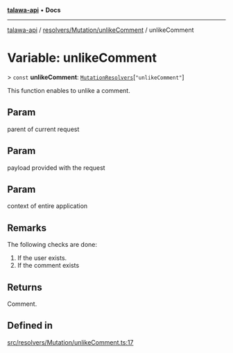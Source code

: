 [**talawa-api**](../../../../README.md) • **Docs**

***

[talawa-api](../../../../modules.md) / [resolvers/Mutation/unlikeComment](../README.md) / unlikeComment

# Variable: unlikeComment

\> `const` **unlikeComment**: [`MutationResolvers`](../../../../types/generatedGraphQLTypes/type-aliases/MutationResolvers.md)\[`"unlikeComment"`\]

This function enables to unlike a comment.

## Param

parent of current request

## Param

payload provided with the request

## Param

context of entire application

## Remarks

The following checks are done:
1. If the user exists.
2. If the comment exists

## Returns

Comment.

## Defined in

[src/resolvers/Mutation/unlikeComment.ts:17](https://github.com/PalisadoesFoundation/talawa-api/blob/f9e8275b1ddff2d3edcec79ee3b37c07998f6cc3/src/resolvers/Mutation/unlikeComment.ts#L17)
